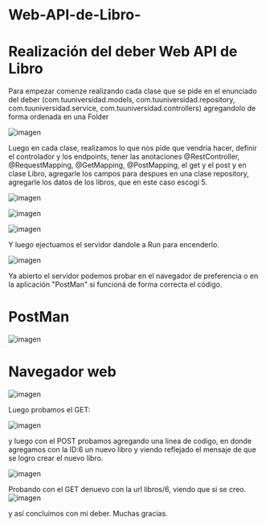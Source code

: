 # Web-API-de-Libro-

# Realización del deber Web API de Libro 
Para empezar comenze realizando cada clase que se pide en el enunciado del deber (com.tuuniversidad.models, com.tuuniversidad.repository, com.tuuniversidad.service, com.tuuniversidad.controllers) agregandolo de forma ordenada en una Folder

![imagen](https://github.com/cesar-navasug/Web-API-de-Libro-/assets/147842405/de87df3a-4fe3-4867-b0e3-a8ac8b516410)

Luego en cada clase, realizamos lo que nos pide que vendria hacer, definir el controlador y los endpoints, tener las anotaciones @RestController, @RequestMapping, @GetMapping, @PostMapping, el get y el post y en clase Libro, agregarle los campos para despues en una clase repository, agregarle los datos de los libros, que en este caso escogí 5.

![imagen](https://github.com/cesar-navasug/Web-API-de-Libro-/assets/147842405/12e212c4-bce7-4172-8d5a-83b9d197c4d6)

![imagen](https://github.com/cesar-navasug/Web-API-de-Libro-/assets/147842405/300f71c2-63b1-48b5-a39c-345a96823a74)

![imagen](https://github.com/cesar-navasug/Web-API-de-Libro-/assets/147842405/c56a56ed-d6aa-4679-9575-0da91b48a95e)

Y luego ejectuamos el servidor dandole a Run para encenderlo.

![imagen](https://github.com/cesar-navasug/Web-API-de-Libro-/assets/147842405/49774689-37a3-4b90-849b-0fe77e981ff0)

Ya abierto el servidor podemos probar en el navegador de preferencia o en la aplicación "PostMan" si funcioná de forma correcta el código.

# PostMan

![imagen](https://github.com/cesar-navasug/Web-API-de-Libro-/assets/147842405/9fa804b7-0c46-49c2-b381-747d8401f7ef)

# Navegador web

![imagen](https://github.com/cesar-navasug/Web-API-de-Libro-/assets/147842405/0e527e3c-41ec-41b1-b4d3-b8b36e5baf39)

Luego probamos el GET:

![imagen](https://github.com/cesar-navasug/Web-API-de-Libro-/assets/147842405/ffe192bb-f083-4c7b-9190-6fcd9387e553)

y luego con el POST probamos agregando una linea de codigo, en donde agregamos con la ID:6 un nuevo libro y viendo reflejado el mensaje de que se logro crear el nuevo libro. 

![imagen](https://github.com/cesar-navasug/Web-API-de-Libro-/assets/147842405/d8ef87a8-b2c0-4223-b38d-b5325d328208)

Probando con el GET denuevo con la url libros/6, viendo que si se creo.
![imagen](https://github.com/cesar-navasug/Web-API-de-Libro-/assets/147842405/2e9ee09d-14f9-4781-8706-d8f3ea4191f5)

y así concluimos con mi deber. Muchas gracias.



